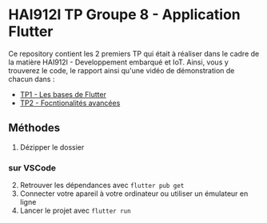 # HAI912I TP Groupe 8 - Application Flutter

Ce repository contient les 2 premiers TP qui était à réaliser dans le cadre de la matière HAI912I - Developpement embarqué et IoT. Ainsi, vous y trouverez le code, le rapport ainsi qu'une vidéo de démonstration de chacun dans :

* [TP1 - Les bases de Flutter](TP1)
* [TP2 - Focntionalités avancées](TP2)


## Méthodes 

1. Dézipper le dossier

### sur VSCode
2. Retrouver les dépendances avec `flutter pub get`
3. Connecter votre apareil à votre ordinateur ou utiliser un émulateur en ligne
4. Lancer le projet avec `flutter run`
